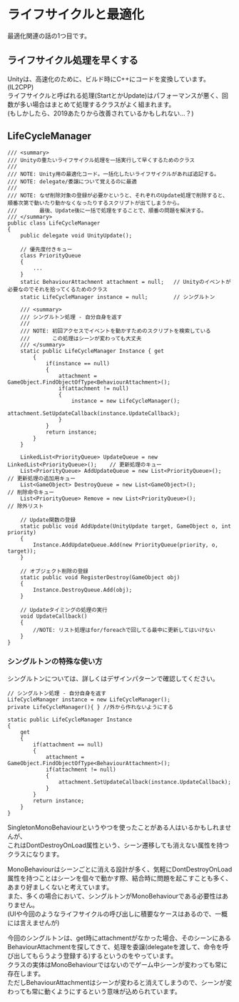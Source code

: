 # ライフサイクルと最適化
最適化関連の話の1つ目です。

## ライフサイクル処理を早くする
Unityは、高速化のために、ビルド時にC++にコードを変換しています。(IL2CPP)  
ライフサイクルと呼ばれる処理(StartとかUpdate)はパフォーマンスが悪く、回数が多い場合はまとめて処理するクラスがよく組まれます。  
(もしかしたら、2019あたりから改善されているかもしれない…？)  


## LifeCycleManager

```
/// <summary>
/// Unityの重たいライフサイクル処理を一括実行して早くするためのクラス
/// 
/// NOTE: Unity用の最適化コード。一括化したいライフサイクルがあれば追記する。
/// NOTE: delegate/委譲について覚えるのに最適
/// 
/// NOTE: なぜ削除対象の登録が必要かというと、それぞれのUpdate処理で削除すると、順番次第で動いたり動かなくなったりするスクリプトが出てしまうから。
///       最後、Update後に一括で処理をすることで、順番の問題を解決する。
/// </summary>
public class LifeCycleManager
{
    public delegate void UnityUpdate();

    // 優先度付きキュー
    class PriorityQueue
    {
        ...
    }
    static BehaviourAttachment attachment = null;   // Unityのイベントが必要なのでそれを拾ってくるためのクラス
    static LifeCycleManager instance = null;        // シングルトン

    /// <summary>
    /// シングルトン処理 - 自分自身を返す
    /// 
    /// NOTE: 初回アクセスでイベントを動かすためのスクリプトを検索している
    ///       この処理はシーンが変わっても大丈夫
    /// </summary>
    static public LifeCycleManager Instance { get
        {
            if(instance == null)
            {
                attachment = GameObject.FindObjectOfType<BehaviourAttachment>();
                if(attachment != null)
                {
                    instance = new LifeCycleManager();
                    attachment.SetUpdateCallback(instance.UpdateCallback);
                }
            }
            return instance;
        }
    }

    LinkedList<PriorityQueue> UpdateQueue = new LinkedList<PriorityQueue>();    // 更新処理のキュー
    List<PriorityQueue> AddUpdateQueue = new List<PriorityQueue>();             // 更新処理の追加用キュー
    List<GameObject> DestroyQueue = new List<GameObject>();                     // 削除命令キュー
    List<PriorityQueue> Remove = new List<PriorityQueue>();                     // 除外リスト
    
    // Update関数の登録
    static public void AddUpdate(UnityUpdate target, GameObject o, int priority)
    {
        Instance.AddUpdateQueue.Add(new PriorityQueue(priority, o, target));
    }

    // オブジェクト削除の登録
    static public void RegisterDestroy(GameObject obj)
    {
        Instance.DestroyQueue.Add(obj);
    }

    // Updateタイミングの処理の実行
    void UpdateCallback()
    {
        //NOTE: リスト処理はfor/foreachで回してる最中に更新してはいけない
    }
}
```


### シングルトンの特殊な使い方

シングルトンについては、詳しくはデザインパターンで確認してください。

```
// シングルトン処理 - 自分自身を返す
LifeCycleManager instance = new LifeCycleManager();
private LifeCycleManager(){ } //外から作れないようにする

static public LifeCycleManager Instance
{
    get
    {
        if(attachment == null)
        {
            attachment = GameObject.FindObjectOfType<BehaviourAttachment>();
            if(attachment != null)
            {
                attachment.SetUpdateCallback(instance.UpdateCallback);
            }
        }
        return instance;
    }
}
```

SingletonMonoBehaviourというやつを使ったことがある人はいるかもしれませんが、  
これはDontDestroyOnLoad属性という、シーン遷移しても消えない属性を持つクラスになります。  

MonoBehaviourはシーンごとに消える設計が多く、気軽にDontDestroyOnLoad属性を持つことはシーンを個々で動かす際、結合時に問題を起こすことも多く、  
あまり好ましくないと考えています。  
また、多くの場合において、シングルトンがMonoBehaviourである必要性はありません。  
(UIや今回のようなライフサイクルの呼び出しに積要なケースはあるので、一概には言えませんが)  

今回のシングルトンは、get時にattachmentがなかった場合、そのシーンにあるBehaviourAttachmentを探してきて、処理を委譲(delegateを渡して、命令を呼び出してもらうよう登録する)するというのをやっています。  
クラスの実体はMonoBehaviourではないのでゲーム中シーンが変わっても常に存在します。  
ただしBehaviourAttachmentはシーンが変わると消えてしまうので、シーンが変わっても常に動くようにするという意味が込められています。  

